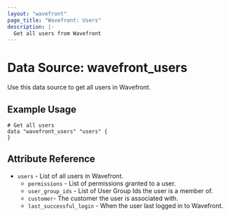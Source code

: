 ```yaml
---
layout: "wavefront"
page_title: "Wavefront: Users"
description: |-
  Get all users from Wavefront
---
```


# Data Source: wavefront_users

Use this data source to get all users in Wavefront.

## Example Usage

```hcl
# Get all users
data "wavefront_users" "users" {
}
```

## Attribute Reference

* `users` - List of all users in Wavefront.
    * `permissions` - List of permissions granted to a user.
    * `user_group_ids` - List of User Group Ids the user is a member of.
    * `customer`- The customer the user is associated with.
    * `last_successful_login` - When the user last logged in to Wavefront.